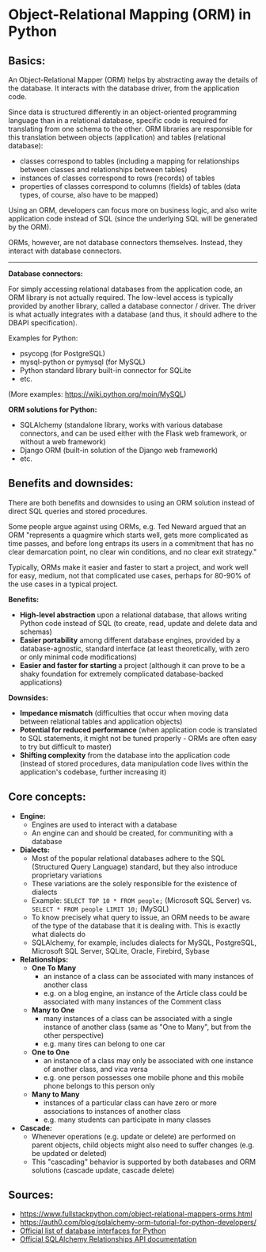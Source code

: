 # Object-Relational Mapping (ORM) in Python

## Basics:

An Object-Relational Mapper (ORM) helps by abstracting away the details of the database. It interacts with the database driver, from the application code.

Since data is structured differently in an object-oriented programming language than in a relational database, specific code is required for translating from one schema to the other. ORM libraries are responsible for this translation between objects (application) and tables (relational database):
- classes correspond to tables (including a mapping for relationships between classes and relationships between tables)
- instances of classes correspond to rows (records) of tables
- properties of classes correspond to columns (fields) of tables (data types, of course, also have to be mapped)

Using an ORM, developers can focus more on business logic, and also write application code instead of SQL (since the underlying SQL will be generated by the ORM).

ORMs, however, are not database connectors themselves. Instead, they interact with database connectors.

---

**Database connectors:**

For simply accessing relational databases from the application code, an ORM library is not actually required. The low-level access is typically provided by another library, called a database connector / driver. The driver is what actually integrates with a database (and thus, it should adhere to the DBAPI specification).

Examples for Python:
- psycopg (for PostgreSQL)
- mysql-python or pymysql (for MySQL)
- Python standard library built-in connector for SQLite
- etc.

(More examples: https://wiki.python.org/moin/MySQL)

**ORM solutions for Python:**
- SQLAlchemy (standalone library, works with various database connectors, and can be used either with the Flask web framework, or without a web framework)
- Django ORM (built-in solution of the Django web framework)
- etc.

## Benefits and downsides:

There are both benefits and downsides to using an ORM solution instead of direct SQL queries and stored procedures.

Some people argue against using ORMs, e.g. Ted Neward argued that an ORM "represents a quagmire which starts well, gets more complicated as time passes, and before long entraps its users in a commitment that has no clear demarcation point, no clear win conditions, and no clear exit strategy."

Typically, ORMs make it easier and faster to start a project, and work well for easy, medium, not that complicated use cases, perhaps for 80-90% of the use cases in a typical project.

**Benefits:**
- **High-level abstraction** upon a relational database, that allows writing Python code instead of SQL (to create, read, update and delete data and schemas)
- **Easier portability** among different database engines, provided by a database-agnostic, standard interface (at least theoretically, with zero or only minimal code modifications)
- **Easier and faster for starting** a project (although it can prove to be a shaky foundation for extremely complicated database-backed applications)

**Downsides:**
- **Impedance mismatch** (difficulties that occur when moving data between relational tables and application objects)
- **Potential for reduced performance** (when application code is translated to SQL statements, it might not be tuned properly - ORMs are often easy to try but difficult to master)
- **Shifting complexity** from the database into the application code (instead of stored procedures, data manipulation code lives within the application's codebase, further increasing it)


## Core concepts:

- **Engine:**
    - Engines are used to interact with a database
    - An engine can and should be created, for communiting with a database
- **Dialects:**
    - Most of the popular relational databases adhere to the SQL (Structured Query Language) standard, but they also introduce proprietary variations
    - These variations are the solely responsible for the existence of dialects
    - Example: `SELECT TOP 10 * FROM people;` (Microsoft SQL Server) vs. `SELECT * FROM people LIMIT 10;` (MySQL)
    - To know precisely what query to issue, an ORM needs to be aware of the type of the database that it is dealing with. This is exactly what dialects do
    - SQLAlchemy, for example, includes dialects for MySQL, PostgreSQL, Microsoft SQL Server, SQLite, Oracle, Firebird, Sybase
- **Relationships:**
    - **One To Many**
        - an instance of a class can be associated with many instances of another class
        - e.g. on a blog engine, an instance of the Article class could be associated with many instances of the Comment class
    - **Many to One**
        - many instances of a class can be associated with a single instance of another class (same as "One to Many", but from the other perspective)
        - e.g. many tires can belong to one car
    - **One to One**
        - an instance of a class may only be associated with one instance of another class, and vica versa
        - e.g. one person possesses one mobile phone and this mobile phone belongs to this person only
    - **Many to Many**
        - instances of a particular class can have zero or more associations to instances of another class
        - e.g. many students can participate in many classes
- **Cascade:**
    - Whenever operations (e.g. update or delete) are performed on parent objects, child objects might also need to suffer changes (e.g. be updated or deleted)
    - This "cascading" behavior is supported by both databases and ORM solutions (cascade update, cascade delete)


## Sources:
- https://www.fullstackpython.com/object-relational-mappers-orms.html
- https://auth0.com/blog/sqlalchemy-orm-tutorial-for-python-developers/
- [Official list of database interfaces for Python](https://wiki.python.org/moin/DatabaseInterfaces)
- [Official SQLAlchemy Relationships API documentation](https://docs.sqlalchemy.org/en/14/orm/relationship_api.html)
